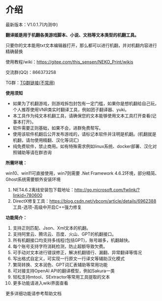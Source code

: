 # 介绍
最新版本：V1.0.1.7(内测中)

 **翻译姬是用于机翻各类游戏脚本、小说、文档等文本类型的机翻工具。** 

只要你的文本能用txt文本编辑器打开，那么都可以进行机翻，并对机翻内容进行精确替换

使用教程/wiki：https://gitee.com/this_sensen/NEKO_Print/wikis

交流群(QQ)：866373258

TG群：[TG群链接(不常用)](https://t.me/neko_print)

**使用须知** 
- 如果为了机翻游戏，则游戏拆包封包有一定门槛，如果你是想机翻给自己玩，个人推荐使用VNR类实时翻译工具，例如团子翻译器、yuki。
- 本工具作为纯文本机翻工具，请确保您的文本能够使用文本工具打开查看(记事本打开)。
- 软件需要正则基础，如果不会，进群免费帮写。
- 使用该软件机翻后公开发布游戏的，请标记本软件并注明是机翻。(机翻就是机翻，请勿使用精翻、汉化等词汇)
- 纯免费软件，禁止商用。如有特殊需求例如linux系统、docker部署、汉化对照辅助等请在群咨询

 **所需环境：** 

win10、win11可直接使用，win7则需要 .Net Framework 4.6.2环境，部分精简、Ghost系统需要额外安装环境
1. NET4.6.2离线安装包下载地址：http://go.microsoft.com/fwlink/?linkid=780600
2. DirectX修复工具：https://blog.csdn.net/vbcom/article/details/6962388 工具-选项-高级中开启C++强力修复

 **功能简介：** 
1. 支持正则匹配、Json、Xml文本的机翻。
2. 支持阿里云、腾讯云、百度、火山、GPT的机翻接口。
3. 所有机翻接口均支持多线程(包括GPT)，账号越多，机翻越快。
4. 每个账号支持字符消耗检测，防止超额导致欠费。
5. 可手动对文本进行错误修正，解决机翻错行、漏翻、异常翻译等情况
6. 写出格式自定义，可实现一行原文一行译文等辅助汉化模式
7. 繁简转换、文本润色、GPT词汇表辅助等常用功能
8. 可对接支持OpenAI API的翻译模型，例如Sakura一类
9. 轻松支持mtool、SExtractor等常用工具提取的文本
10. 更多功能请进入wiki界面查看

更多详细功能请参考帮助文档
